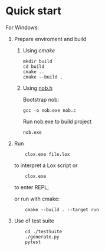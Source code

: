 # Quick start
For Windows:
1. Prepare enviroment and build
   1. Using *cmake*

        ```
        mkdir build
        cd build
        cmake ..
        cmake --build .
        ```

    2. Using [nob.h](https://github.com/tsoding/nob.h)

        Bootstrap nob:
        ```
        gcc -o nob.exe nob.c
        ```
        Run nob.exe to build project
        ```
        nob.exe
        ```

2. Run
    ```
        clox.exe file.lox
    ```
      to interpret a Lox script 
      or
    ```
        clox.exe
    ```
      to enter REPL;
    
      or run with cmake:
    ```
        cmake --build . --target run
    ```
    
3. Use of test suite
    ``` 
        cd ./testSuite
        ./generate.py
        pytest
    ```